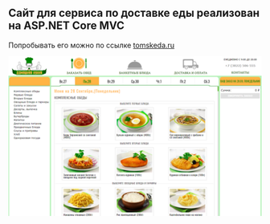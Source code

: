 ## Сайт для сервиса по доставке еды реализован на ASP.NET Core MVC

Попробывать его можно по ссылке [tomskeda.ru](http://tomskeda.ru)

![tomskedaeda.ru](https://github.com/Rogozilio/Tomskeda/blob/master/tomskeda.png)
